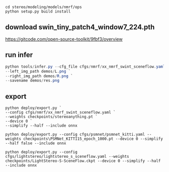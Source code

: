 # 

## 
```shell
cd stereo/modeling/models/nmrf/ops 
python setup.py build install
```

## download swin_tiny_patch4_window7_224.pth
https://gitcode.com/open-source-toolkit/9fbf3/overview

## run infer
```powershell
python tools/infer.py --cfg_file cfgs/nmrf/xx_nmrf_swint_sceneflow.yaml `
--left_img_path demos/L.png `
--right_img_path demos/R.png `
--savename demos/res.png
```

## export
```
python deploy/export.py `
--config cfgs/nmrf/xx_nmrf_swint_sceneflow.yaml `
--weights checkpoints/stereoanything.pt `
--device 0 `
--simplify --half --include onnx
```

```
python deploy/export.py --config cfgs/psmnet/psmnet_kitti.yaml --weights checkpoints\PSMNet_KITTI15_epoch_1000.pt --device 0 --simplify --half false --include onnx
```
```shell
python deploy/export.py --config cfgs/lightstereo/lightstereo_s_sceneflow.yaml --weights checkpoints/LightStereo-S-SceneFlow.ckpt --device 0 --simplify --half --include onnx
```

